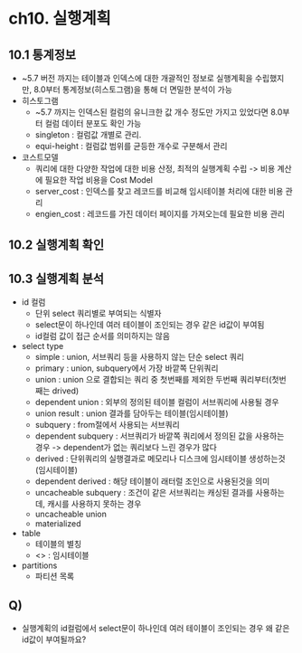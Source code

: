 # ch10. 실행계획
## 10.1 통계정보
* ~5.7 버전 까지는 테이블과 인덱스에 대한 개괄적인 정보로 실행계획을 수립했지만, 8.0부터 통계정보(히스토그램)을 통해 더 면밀한 분석이 가능
* 히스토그램
  * ~5.7 까지는 인덱스된 컬럼의 유니크한 값 개수 정도만 가지고 있었다면 8.0부터 컬럼 데이터 분포도 확인 가능
  * singleton : 컬럼값 개별로 관리.
  * equi-height : 컬럼값 범위를 균등한 개수로 구분해서 관리
* 코스트모델
  * 쿼리에 대한 다양한 작업에 대한 비용 산정, 최적의 실행계획 수립 -> 비용 계산에 필요한 작업 비용을 Cost Model
  * server_cost : 인덱스를 찾고 레코드를 비교해 임시테이블 처리에 대한 비용 관리
  * engien_cost : 레코드를 가진 데이터 페이지를 가져오는데 필요한 비용 관리

## 10.2 실행계획 확인
## 10.3 실행계획 분석
* id 컬럼
  * 단위 select 쿼리별로 부여되는 식별자
  * select문이 하나인데 여러 테이블이 조인되는 경우 같은 id값이 부여됨
  * id컬럼 값이 접근 순서를 의미하지는 않음
* select type
  * simple : union, 서브쿼리 등을 사용하지 않는 단순 select 쿼리
  * primary : union, subquery에서 가장 바깥쪽 단위쿼리
  * union : union 으로 결합되는 쿼리 중 첫번째를 제외한 두번째 쿼리부터(첫번째는 drived)
  * dependent union : 외부의 정의된 테이블 컬럼이 서브쿼리에 사용될 경우
  * union result : union 결과를 담아두는 테이블(임시테이블)
  * subquery : from절에서 사용되는 서브쿼리
  * dependent subquery : 서브쿼리가 바깥쪽 쿼리에서 정의된 값을 사용하는 경우 -> dependent가 없는 쿼리보다 느린 경우가 많다
  * derived : 단위쿼리의 실행결과로 메모리나 디스크에 임시테이블 생성하는것(임시테이블)
  * dependent derived : 해당 테이블이 래터럴 조인으로 사용된것을 의미
  * uncacheable subquery : 조건이 같은 서브쿼리는 캐싱된 결과를 사용하는데, 캐시를 사용하지 못하는 경우
  * uncacheable union
  * materialized
* table
  * 테이블의 별칭
  * <> : 임시테이블
* partitions
  * 파티션 목록

## Q)
* 실행계획의 id컬럼에서 select문이 하나인데 여러 테이블이 조인되는 경우 왜 같은 id값이 부여될까요?